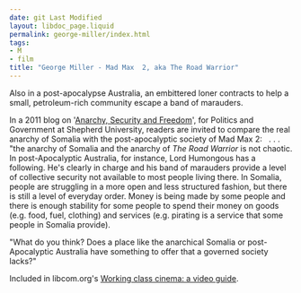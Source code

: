 ```yaml
---
date: git Last Modified
layout: libdoc_page.liquid
permalink: george-miller/index.html
tags:
- M
- film
title: "George Miller - Mad Max  2, aka The Road Warrior"
---
```


Also in a post-apocalypse Australia, an embittered loner  contracts to help a small, petroleum-rich community escape a band of marauders. 

In a 2011 blog on '<a href="http://introductiontopoliticsandgovernment.blogspot.co.uk/2011/01/anarchy-security-and-freedom.html">Anarchy,  Security and Freedom</a>', for Politics and Government at Shepherd University,  readers are invited to compare the real anarchy of Somalia with the  post-apocalyptic society of Mad Max 2:
 
. . . "the anarchy of Somalia and the anarchy of _The Road Warrior_ is not chaotic. In post-Apocalyptic Australia, for instance,  Lord Humongous has a following. He's clearly in charge and his band of marauders  provide a level of collective security not available to most people living  there. In Somalia, people are struggling in a more open and less structured  fashion, but there is still a level of everyday order. Money is being made by  some people and there is enough stability for some people to spend their money  on goods (e.g. food, fuel, clothing) and services (e.g. pirating is a service  that some people in Somalia provide).

"What do you think? Does a place like the anarchical Somalia or post-Apocalyptic  Australia have something to offer that a governed society lacks?"

Included in libcom.org's <a href="https://libcom.org/library/working-class-cinema-video-guide">Working class cinema: a video guide</a>.